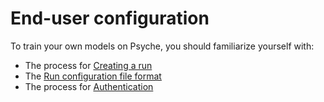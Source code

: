 # End-user configuration

To train your own models on Psyche, you should familiarize yourself with:

- The process for [Creating a run](./create-run.md)
- The [Run configuration file format](./run-config.md)
- The process for [Authentication](./authentication.md)
